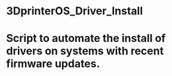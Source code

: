 # 3DprinterOS_Driver_Install

# Script to automate the install of drivers on systems with recent firmware updates.
